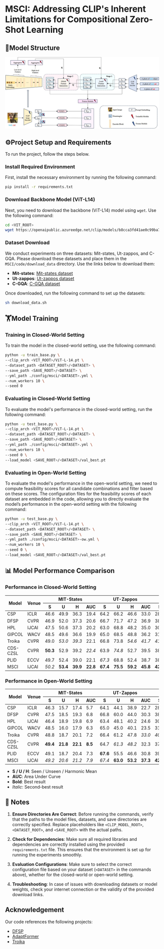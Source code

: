 # MSCI: Addressing CLIP's Inherent Limitations for Compositional Zero-Shot Learning

## 🧠Model Structure
![项目结构图](./github_structure.jpg)




## ⚙️Project Setup and Requirements

To run the project, follow the steps below.

### Install Required Environment

First, install the necessary environment by running the following command:

```bash
pip install -r requirements.txt
```

### Download Backbone Model (ViT-L14)

Next, you need to download the backbone (ViT-L14) model using `wget`. Use the following command:

```bash
cd <VIT_ROOT>
wget https://openaipublic.azureedge.net/clip/models/b8cca3fd41ae0c99ba7e8951adf17d267cdb84cd88be6f7c2e0eca1737a03836/ViT-L-14.pt
```

### Dataset Download

We conduct experiments on three datasets: Mit-states, Ut-zappos, and C-GQA. Please download these datasets and place them in the `MSCI/code/download_data` directory. Use the links below to download them:

- **Mit-states**: [Mit-states dataset](https://web.mit.edu/phillipi/Public/states_and_transformations/index.html)
- **Ut-zappos**: [Ut-zappos dataset](https://vision.cs.utexas.edu/projects/finegrained/utzap50k/)
- **C-GQA**: [C-GQA dataset](https://github.com/ExplainableML/czsl)

Once downloaded, run the following command to set up the datasets:

```bash
sh download_data.sh
```

## 🏋️Model Training

### Training in Closed-World Setting

To train the model in the closed-world setting, use the following command:

```bash
python -u train_base.py \
--clip_arch <VIT_ROOT>/ViT-L-14.pt \
--dataset_path <DATASET_ROOT>/<DATASET> \
--save_path <SAVE_ROOT>/<DATASET> \
--yml_path ./config/msci/<DATASET>.yml \
--num_workers 10 \
--seed 0
```

### Evaluating in Closed-World Setting

To evaluate the model's performance in the closed-world setting, run the following command:

```bash
python -u test_base.py \
--clip_arch <VIT_ROOT>/ViT-L-14.pt \
--dataset_path <DATASET_ROOT>/<DATASET> \
--save_path <SAVE_ROOT>/<DATASET> \
--yml_path ./config/msci/<DATASET>.yml \
--num_workers 10 \
--seed 0 \
--load_model <SAVE_ROOT>/<DATASET>/val_best.pt
```

### Evaluating in Open-World Setting

To evaluate the model's performance in the open-world setting, we need to compute feasibility scores for all candidate combinations and filter based on these scores. The configuration files for the feasibility scores of each dataset are embedded in the code, allowing you to directly evaluate the model’s performance in the open-world setting with the following command:

```bash
python -u test_base.py \
--clip_arch <VIT_ROOT>/ViT-L-14.pt \
--dataset_path <DATASET_ROOT>/<DATASET> \
--save_path <SAVE_ROOT>/<DATASET> \
--yml_path ./config/msci/<DATASET>-ow.yml \
--num_workers 10 \
--seed 0 \
--load_model <SAVE_ROOT>/<DATASET>/val_best.pt
```


## 📊 Model Performance Comparison 

<h3>Performance in Closed-World Setting</h3>

<table>
  <thead>
    <tr>
      <th rowspan="2">Model</th>
      <th rowspan="2">Venue</th>
      <th colspan="4">MIT-States</th>
      <th colspan="4">UT-Zappos</th>
      <th colspan="4">C-GQA</th>
    </tr>
    <tr>
      <th>S</th><th>U</th><th>H</th><th>AUC</th>
      <th>S</th><th>U</th><th>H</th><th>AUC</th>
      <th>S</th><th>U</th><th>H</th><th>AUC</th>
    </tr>
  </thead>
  <tbody>
    <tr><td>CSP</td><td>ICLR</td><td>46.6</td><td>49.9</td><td>36.3</td><td>19.4</td><td>64.2</td><td>66.2</td><td>46.6</td><td>33.0</td><td>28.8</td><td>26.8</td><td>20.5</td><td>6.2</td></tr>
    <tr><td>DFSP</td><td>CVPR</td><td>46.9</td><td>52.0</td><td>37.3</td><td>20.6</td><td>66.7</td><td>71.7</td><td>47.2</td><td>36.9</td><td>38.2</td><td>32.9</td><td>27.1</td><td>10.5</td></tr>
    <tr><td>HPL</td><td>IJCAI</td><td>47.5</td><td>50.6</td><td>37.3</td><td>20.2</td><td>63.0</td><td>68.8</td><td>48.2</td><td>35.0</td><td>30.8</td><td>28.4</td><td>22.4</td><td>7.2</td></tr>
    <tr><td>GIPCOL</td><td>WACV</td><td>48.5</td><td>49.6</td><td>36.6</td><td>19.9</td><td>65.0</td><td>68.5</td><td>48.8</td><td>36.2</td><td>31.9</td><td>28.4</td><td>22.5</td><td>7.1</td></tr>
    <tr><td>Troika</td><td>CVPR</td><td>49.0</td><td><em>53.0</em></td><td><em>39.3</em></td><td>22.1</td><td>66.8</td><td>73.8</td><td><em>54.6</em></td><td><em>41.7</em></td><td><em>41.0</em></td><td><em>35.7</em></td><td><em>29.4</em></td><td><em>12.4</em></td></tr>
    <tr><td>CDS-CZSL</td><td>CVPR</td><td><strong>50.3</strong></td><td>52.9</td><td>39.2</td><td><em>22.4</em></td><td>63.9</td><td><em>74.8</em></td><td>52.7</td><td>39.5</td><td>38.3</td><td>34.2</td><td>28.1</td><td>11.1</td></tr>
    <tr><td>PLID</td><td>ECCV</td><td>49.7</td><td>52.4</td><td>39.0</td><td>22.1</td><td><em>67.3</em></td><td>68.8</td><td>52.4</td><td>38.7</td><td>38.8</td><td>33.0</td><td>27.9</td><td>11.0</td></tr>
    <tr><td>MSCI</td><td>IJCAI</td><td><em>50.2</em></td><td><strong>53.4</strong></td><td><strong>39.9</strong></td><td><strong>22.8</strong></td><td><strong>67.4</strong></td><td><strong>75.5</strong></td><td><strong>59.2</strong></td><td><strong>45.8</strong></td><td><strong>42.4</strong></td><td><strong>38.2</strong></td><td><strong>31.7</strong></td><td><strong>14.2</strong></td></tr>
  </tbody>
</table>



<h3>Performance in Open-World Setting</h3>

<table>
  <thead>
    <tr>
      <th rowspan="2">Model</th>
      <th rowspan="2">Venue</th>
      <th colspan="4">MIT-States</th>
      <th colspan="4">UT-Zappos</th>
      <th colspan="4">C-GQA</th>
    </tr>
    <tr>
      <th>S</th><th>U</th><th>H</th><th>AUC</th>
      <th>S</th><th>U</th><th>H</th><th>AUC</th>
      <th>S</th><th>U</th><th>H</th><th>AUC</th>
    </tr>
  </thead>
  <tbody>
    <tr><td>CSP</td><td>ICLR</td><td>46.3</td><td>15.7</td><td>17.4</td><td>5.7</td><td>64.1</td><td>44.1</td><td>38.9</td><td>22.7</td><td>28.7</td><td>5.2</td><td>6.9</td><td>1.2</td></tr>
    <tr><td>DFSP</td><td>CVPR</td><td>47.5</td><td>18.5</td><td>19.3</td><td>6.8</td><td>66.8</td><td>60.0</td><td>44.0</td><td>30.3</td><td>38.3</td><td>7.2</td><td>10.4</td><td>2.4</td></tr>
    <tr><td>HPL</td><td>IJCAI</td><td>46.4</td><td>18.9</td><td>19.8</td><td>6.9</td><td>63.4</td><td>48.1</td><td>40.2</td><td>24.6</td><td>30.1</td><td>5.8</td><td>7.5</td><td>1.4</td></tr>
    <tr><td>GIPCOL</td><td>WACV</td><td>48.5</td><td>16.0</td><td>17.9</td><td>6.3</td><td>65.0</td><td>45.0</td><td>40.1</td><td>23.5</td><td>31.6</td><td>5.5</td><td>7.3</td><td>1.3</td></tr>
    <tr><td>Troika</td><td>CVPR</td><td>48.8</td><td>18.7</td><td>20.1</td><td>7.2</td><td>66.4</td><td>61.2</td><td>47.8</td><td><em>33.0</em></td><td><em>40.8</em></td><td>7.9</td><td>10.9</td><td><em>2.7</em></td></tr>
    <tr><td>CDS-CZSL</td><td>CVPR</td><td><strong>49.4</strong></td><td><strong>21.8</strong></td><td><strong>22.1</strong></td><td><strong>8.5</strong></td><td>64.7</td><td><em>61.3</em></td><td><em>48.2</em></td><td>32.3</td><td>37.6</td><td><em>8.2</em></td><td><em>11.6</em></td><td><em>2.7</em></td></tr>
    <tr><td>PLID</td><td>ECCV</td><td>49.1</td><td>18.7</td><td>20.4</td><td>7.3</td><td><strong>67.6</strong></td><td>55.5</td><td>46.6</td><td>30.8</td><td>39.1</td><td>7.5</td><td>10.6</td><td>2.5</td></tr>
    <tr><td>MSCI</td><td>IJCAI</td><td><em>49.2</em></td><td><em>20.6</em></td><td><em>21.2</em></td><td><em>7.9</em></td><td><em>67.4</em></td><td><strong>63.0</strong></td><td><strong>53.2</strong></td><td><strong>37.3</strong></td><td><strong>42.0</strong></td><td><strong>10.6</strong></td><td><strong>13.7</strong></td><td><strong>3.8</strong></td></tr>
  </tbody>
</table>

- **S / U / H**: Seen / Unseen / Harmonic Mean
- **AUC**: Area Under Curve
- **Bold**: Best result
- *Italic*: Second-best result





## 📝 Notes

1. **Ensure Directories Are Correct**: Before running the commands, verify that the paths to the model files, datasets, and save directories are correctly specified. Replace placeholders like `<CLIP_MODEL_ROOT>`, `<DATASET_ROOT>`, and `<SAVE_ROOT>` with the actual paths.

2. **Check for Dependencies**: Make sure all required libraries and dependencies are correctly installed using the provided `requirements.txt` file. This ensures that the environment is set up for running the experiments smoothly.

3. **Evaluation Configurations**: Make sure to select the correct configuration file based on your dataset (`<DATASET>` in the commands above), whether for the closed-world or open-world setting.

4. **Troubleshooting**: In case of issues with downloading datasets or model weights, check your internet connection or the validity of the provided download links.


## Acknowledgement

Our code references the following projects:

* [DFSP](https://github.com/Forest-art/DFSP)
* [AdaptFormer](https://github.com/ShoufaChen/AdaptFormer)
* [Troika](https://github.com/bighuang624/Troika)










